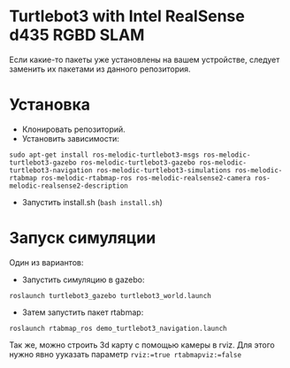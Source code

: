 # Turtlebot3 with Intel RealSense d435 RGBD SLAM
Если какие-то пакеты уже установлены на вашем устройстве, следует заменить их пакетами из данного репозитория.
# Установка
- Клонировать репозиторий.
- Установить зависимости:

`sudo apt-get install ros-melodic-turtlebot3-msgs ros-melodic-turtlebot3-gazebo ros-melodic-turtlebot3-gazebo ros-melodic-turtlebot3-navigation ros-melodic-turtlebot3-simulations ros-melodic-rtabmap ros-melodic-rtabmap-ros ros-melodic-realsense2-camera ros-melodic-realsense2-description`
- Запустить install.sh (`bash install.sh`)

# Запуск симуляции
Один из вариантов:
- Запустить симуляцию в gazebo:

`roslaunch turtlebot3_gazebo turtlebot3_world.launch`

- Затем запустить пакет rtabmap:

`roslaunch rtabmap_ros demo_turtlebot3_navigation.launch`

Так же, можно строить 3d карту с помощью камеры в rviz. Для этого нужно явно ууказать параметр `rviz:=true rtabmapviz:=false`


